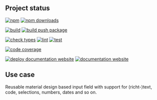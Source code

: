 <!-- !/usr/bin/env markdown
-*- coding: utf-8 -*-
region header
Copyright Torben Sickert (info["~at~"]torben.website) 16.12.2012

License
-------

This library written by Torben Sickert stand under a creative commons naming
3.0 unported license. See https://creativecommons.org/licenses/by/3.0/deed.de
endregion -->

Project status
--------------

[![npm](https://img.shields.io/npm/v/web-input-material?color=%23d55e5d&label=npm%20package%20version&logoColor=%23d55e5d&style=for-the-badge)](https://www.npmjs.com/package/web-input-material)
[![npm downloads](https://img.shields.io/npm/dy/web-input-material.svg?style=for-the-badge)](https://www.npmjs.com/package/web-input-material)

[![build](https://img.shields.io/github/actions/workflow/status/thaibault/web-input-material/build.yaml?style=for-the-badge)](https://github.com/thaibault/web-input-material/actions/workflows/build.yaml)
[![build push package](https://img.shields.io/github/actions/workflow/status/thaibault/web-input-material/build-package-and-push.yaml?label=build%20push%20package&style=for-the-badge)](https://github.com/thaibault/web-input-material/actions/workflows/build-package-and-push.yaml)

[![check types](https://img.shields.io/github/actions/workflow/status/thaibault/web-input-material/check-types.yaml?label=check%20types&style=for-the-badge)](https://github.com/thaibault/web-input-material/actions/workflows/check-types.yaml)
[![lint](https://img.shields.io/github/actions/workflow/status/thaibault/web-input-material/lint.yaml?label=lint&style=for-the-badge)](https://github.com/thaibault/web-input-material/actions/workflows/lint.yaml)
[![test](https://img.shields.io/github/actions/workflow/status/thaibault/web-input-material/test-coverage-report.yaml?label=test&style=for-the-badge)](https://github.com/thaibault/web-input-material/actions/workflows/test-coverage-report.yaml)

[![code coverage](https://img.shields.io/coverallsCoverage/github/thaibault/web-input-material?label=code%20coverage&style=for-the-badge)](https://coveralls.io/github/thaibault/web-input-material)

[![deploy documentation website](https://img.shields.io/github/actions/workflow/status/thaibault/web-input-material/deploy-documentation-website.yaml?label=deploy%20documentation%20website&style=for-the-badge)](https://github.com/thaibault/web-input-material/actions/workflows/deploy-documentation-website.yaml)
[![documentation website](https://img.shields.io/website-up-down-green-red/https/torben.website/web-input-material.svg?label=documentation-website&style=for-the-badge)](https://torben.website/web-input-material)

Use case
--------

Reusable material design based input field with support for (richt-)text, code,
selections, numbers, dates and so on.
